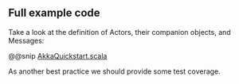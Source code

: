 ## Full example code
 
Take a look at the definition of Actors, their companion objects, and Messages:
 
@@snip [AkkaQuickstart.scala]($g8src$/scala/$package$/AkkaQuickstart.scala)
 
As another best practice we should provide some test coverage.